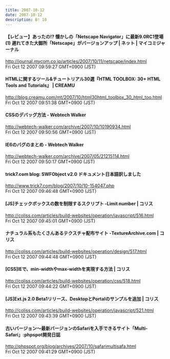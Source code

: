 ```yaml
---
title: 2007-10-12
date: 2007-10-12
description: B! 10
---
```


#### 【レビュー】あったの!? 懐かしの「Netscape Navigator」に最新9.0RC1登場 (1) 遅れてきた大御所「Netscape」がバージョンアップ | ネット | マイコミジャーナル
http://journal.mycom.co.jp/articles/2007/10/11/netscape/index.html<br>
Fri Oct 12 2007 09:59:27 GMT+0900 (JST)<br>


#### HTMLに関するツール&チュートリアル30選『HTML TOOLBOX: 30+ HTML Tools and Tutorials』 | CREAMU
http://blog.creamu.com/mt/2007/10/html30html_toolbox_30_html_too.html<br>
Fri Oct 12 2007 09:51:38 GMT+0900 (JST)<br>


#### CSSのデバッグ方法 - Webtech Walker
http://webtech-walker.com/archive/2007/10/10190934.html<br>
Fri Oct 12 2007 09:50:56 GMT+0900 (JST)<br>


#### IE6のバグのまとめ - Webtech Walker
http://webtech-walker.com/archive/2007/05/21215114.html<br>
Fri Oct 12 2007 09:50:17 GMT+0900 (JST)<br>


#### trick7.com blog: SWFObject v2.0 ドキュメント日本語訳しました
http://www.trick7.com/blog/2007/10/10-154047.php<br>
Fri Oct 12 2007 09:46:48 GMT+0900 (JST)<br>


####   [JS]チェックボックスの数を制限するスクリプト -Limit number | コリス
http://coliss.com/articles/build-websites/operation/javascript/516.html<br>
Fri Oct 12 2007 09:45:01 GMT+0900 (JST)<br>


####   ナチュラル系もたくさんあるテクスチャ配布サイト -TextureArchive.com | コリス
http://coliss.com/articles/build-websites/operation/design/517.html<br>
Fri Oct 12 2007 09:44:48 GMT+0900 (JST)<br>


####   [CSS]IEで、min-widthやmax-widthを実現する方法 | コリス
http://coliss.com/articles/build-websites/operation/css/518.html<br>
Fri Oct 12 2007 09:44:22 GMT+0900 (JST)<br>


####   [JS]Ext.js 2.0 Beta1リリース、DesktopとPortalのサンプルを追加 | コリス
http://coliss.com/articles/build-websites/operation/javascript/521.html<br>
Fri Oct 12 2007 09:43:39 GMT+0900 (JST)<br>


#### 古いバージョン〜最新バージョンのSafariを入手できるサイト「Multi-Safari」:phpspot開発日誌
http://phpspot.org/blog/archives/2007/10/safarimultisafa.html<br>
Fri Oct 12 2007 09:41:29 GMT+0900 (JST)<br>


